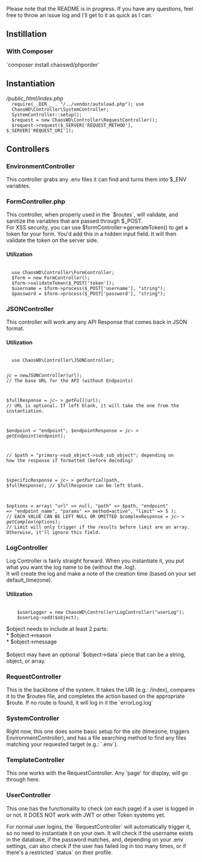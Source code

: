 Please note that the README is in progress. If you have any questions, feel free
to throw an issue log and I'll get to it as quick as I can.

<h2>Instillation</h2>
<h3>With Composer</h3>
`composer install chaoswd/phporder`

<h2>Instantiation</h2>
<em>/public_html/index.php</em>
<code>
  require(__DIR__ . "/../vendor/autoload.php"); use
  ChaosWD\Controller\SystemController;
  SystemController::setup();
  $request = new ChaosWD\Controller\RequestController();
  $request->request($_SERVER['REQUEST_METHOD'], $_SERVER['REQUEST_URI']);
</code>

<h2>Controllers</h2>
<h3>EnvironmentController</h3>
<p>
  This controller grabs any .env files it can find and turns them into $_ENV
  variables.<br />
</p>

<h3>FormController.php</h3>
<p>
  This controller, when properly used in the `$routes`, will validate, and
  sanitize the variables that are passed through $_POST.<br />
  For XSS security, you can use $formController->generateToken() to get a token
  for your form. You'd add this in a hidden input field. It will then validate
  the token on the server side.
</p>
<h4>Utilization</h4>
<code>
  use ChaosWD\Controller\FormController;
  $form = new FormController();
  $form->validateToken($_POST['token']);
  $username = $form->process($_POST['username'], "string");
  $password = $form->process($_POST['password'], "string");
</code>

<h3>JSONController</h3>
<p>
  This controller will work any any API Response that comes back in JSON format.
</p>
<h4>Utilization</h4>
<code>
  use ChaosWD\Controller\JSONController;
  
  $jc = new JSONController($url); // The base URL for the API (without Endpoints) 
  
  $fullResponse = $jc->getFull($url); // URL is optional. If left blank, it will take the one from the instantiation.
  
  $endpoint = "endpoint";
  $endpointResponse = $jc->getEndpoint($endpoint); 
  
  // $path = "primary->sub_object->sub_sub_object";
  depending on how the response if formatted (before decoding) 
  
  $specificResponse = $jc->getPartial($path, $fullResponse); // $fullResponse can be left blank.
  
  $options = array( "url" => null,
                    "path" => $path,
                    "endpoint" => "endpoint_name", 
                    "params" => method=active", 
                    "limit" => 5 ); // EACH VALUE CAN BE LEFT NULL OR OMITTED 
  $complexResponse = $jc->getComplex($options); // Limit will only trigger if the results before limit are an array. Otherwise, it'll ignore this field.
</code>

<h3>LogController</h3>
<p>
    Log Controller is fairly straight forward. When you instantiate it, you put what you want the log name to be (without the .log).<br>
    It will create the log and make a note of the creation time (based on your set default_timezone).
</p>
<h4>Utilization</h4>
<code>
    $userLogger = new ChaosWD\Controller\LogController("userLog");
    $userLog->add($object);
</code>
<p>
    $object needs to include at least 2 parts:<br>
    * $object->reason<br>
    * $object->message<br>
    <br>
    $object may have an optional `$object->data` piece that can be a string, object, or array.
</p>

<h3>RequestController</h3>
<p>
    This is the backbone of the system. It takes the URI (e.g.: /index), compares it to the $routes file, and completes the action based on the appropriate $route. If no route is found, it will log in it the `errorLog.log` 
</p>

<h3>SystemController</h3>
<p>
    Right now, this one does some basic setup for the site (timezone, triggers EnvironmentController), and has a file searching method to find any files matching your requested target (e.g.: `.env`).
</p>

<h3>TemplateController</h3>
<p>
    This one works with the RequestController. Any 'page' for display, will go through here.
</p>

<h3>UserController</h3>
<p>
    This one has the functionality to check (on each page) if a user is logged in or not. It DOES NOT work with JWT or other Token systems yet.
</p>
<p>
    For normal user logins, the `RequestController` will automatically trigger it, so no need to instantiate it on your own. It will check if the username exists in the database, if the password matches, and, depending on your .env settings, can also check if the user has failed log in too many times, or if there's a restricted `status` on their profile.
</p>